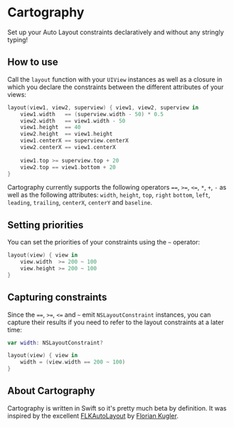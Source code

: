 # Cartography

Set up your Auto Layout constraints declaratively and without any stringly
typing!

## How to use

Call the `layout` function with your `UIView` instances as well as a closure in
which you declare the constraints between the different attributes of your
views:

```swift
layout(view1, view2, superview) { view1, view2, superview in
    view1.width   == (superview.width - 50) * 0.5
    view2.width   == view1.width - 50
    view1.height  == 40
    view2.height  == view1.height
    view1.centerX == superview.centerX
    view2.centerX == view1.centerX
 
    view1.top >= superview.top + 20
    view2.top == view1.bottom + 20
}
```

Cartography currently supports the following operators `==`, `>=`, `<=`, `*`,
`+`, `-` as well as the following attributes: `width`, `height`, `top`, `right`
`bottom`, `left`, `leading`, `trailing`, `centerX`, `centerY` and `baseline`.

## Setting priorities

You can set the priorities of your constraints using the `~` operator:

```swift
layout(view) { view in
    view.width  >= 200 ~ 100
    view.height >= 200 ~ 100
}
```

## Capturing constraints

Since the `==`, `>=`, `<=` and `~` emit `NSLayoutConstraint` instances, you can
capture their results if you need to refer to the layout constraints at a later
time:

```swift
var width: NSLayoutConstraint?

layout(view) { view in
    width = (view.width == 200 ~ 100)
}
```

## About Cartography

Cartography is written in Swift so it's pretty much beta by definition.
It was inspired by the excellent [FLKAutoLayout] by [Florian Kugler][florian].

[flkautolayout]: https://github.com/floriankugler/FLKAutoLayout
[florian]: https://github.com/floriankugler
